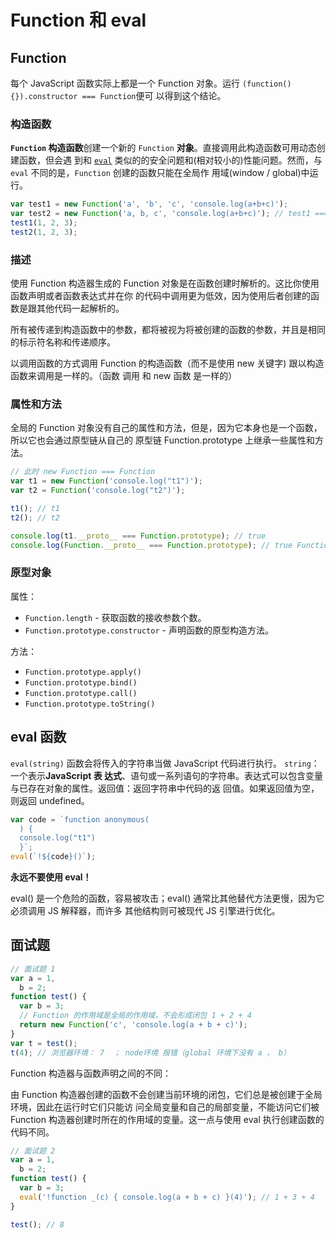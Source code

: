 # Function 和 eval

## Function

每个 JavaScript 函数实际上都是一个 Function 对象。运行 `(function(){}).constructor === Function`便可
以得到这个结论。

### 构造函数

**`Function` 构造函数**创建一个新的 `Function` **对象**。直接调用此构造函数可用动态创建函数，但会遇
到和 [`eval`](https://developer.mozilla.org/zh-CN/docs/Web/JavaScript/Reference/Global_Objects/eval)
类似的的安全问题和(相对较小的)性能问题。然而，与 `eval` 不同的是，`Function` 创建的函数只能在全局作
用域(window / global)中运行。

```js
var test1 = new Function('a', 'b', 'c', 'console.log(a+b+c)');
var test2 = new Function('a, b, c', 'console.log(a+b+c)'); // test1 === test2
test1(1, 2, 3);
test2(1, 2, 3);
```

### 描述

使用 Function 构造器生成的 Function 对象是在函数创建时解析的。这比你使用函数声明或者函数表达式并在你
的代码中调用更为低效，因为使用后者创建的函数是跟其他代码一起解析的。

所有被传递到构造函数中的参数，都将被视为将被创建的函数的参数，并且是相同的标示符名称和传递顺序。

以调用函数的方式调用 Function 的构造函数（而不是使用 new 关键字) 跟以构造函数来调用是一样的。（函数
调用 和 new 函数 是一样的）

### 属性和方法

全局的 Function 对象没有自己的属性和方法，但是，因为它本身也是一个函数，所以它也会通过原型链从自己的
原型链 Function.prototype 上继承一些属性和方法。

```js
// 此时 new Function === Function
var t1 = new Function('console.log("t1")');
var t2 = Function('console.log("t2")');

t1(); // t1
t2(); // t2

console.log(t1.__proto__ === Function.prototype); // true
console.log(Function.__proto__ === Function.prototype); // true Function.__proto__ 指向自身的 prototype
```

### 原型对象

属性：

- `Function.length` - 获取函数的接收参数个数。
- `Function.prototype.constructor` - 声明函数的原型构造方法。

方法：

- `Function.prototype.apply()`
- `Function.prototype.bind()`
- `Function.prototype.call()`
- `Function.prototype.toString()`

## eval 函数

`eval(string)` 函数会将传入的字符串当做 JavaScript 代码进行执行。 `string`：一个表示**JavaScript 表
达式**、语句或一系列语句的字符串。表达式可以包含变量与已存在对象的属性。返回值：返回字符串中代码的返
回值。如果返回值为空，则返回 undefined。

```js
var code = `function anonymous(
  ) {
  console.log("t1")
  }`;
eval(`!${code}()`);
```

**永远不要使用 eval！**

eval() 是一个危险的函数，容易被攻击；eval() 通常比其他替代方法更慢，因为它必须调用 JS 解释器，而许多
其他结构则可被现代 JS 引擎进行优化。

## 面试题

```js
// 面试题 1
var a = 1,
  b = 2;
function test() {
  var b = 3;
  // Function 的作用域是全局的作用域，不会形成闭包 1 + 2 + 4
  return new Function('c', 'console.log(a + b + c)');
}
var t = test();
t(4); // 浏览器环境： 7  ； node环境 报错（global 环境下没有 a ， b）
```

Function 构造器与函数声明之间的不同：

由 Function 构造器创建的函数不会创建当前环境的闭包，它们总是被创建于全局环境，因此在运行时它们只能访
问全局变量和自己的局部变量，不能访问它们被 Function 构造器创建时所在的作用域的变量。这一点与使用
eval 执行创建函数的代码不同。

```js
// 面试题 2
var a = 1,
  b = 2;
function test() {
  var b = 3;
  eval('!function _(c) { console.log(a + b + c) }(4)'); // 1 + 3 + 4
}

test(); // 8
```
